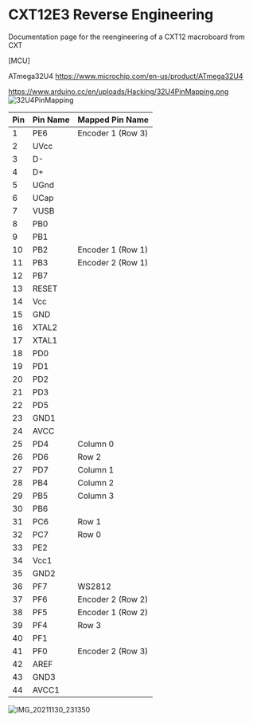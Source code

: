 # CXT12E3 Reverse Engineering

Documentation page for the reengineering of a CXT12 macroboard from CXT


[MCU]

ATmega32U4
https://www.microchip.com/en-us/product/ATmega32U4

https://www.arduino.cc/en/uploads/Hacking/32U4PinMapping.png
![32U4PinMapping](https://user-images.githubusercontent.com/58740634/143497370-90239e95-3e81-42cf-9e31-80c9df20c7eb.png)



| Pin | Pin Name	| Mapped Pin Name |
| --- | --- | --- |
| 1	| PE6 | Encoder 1 (Row 3)
| 2	| UVcc	| 
| 3	| D-	| 
| 4	| D+	| 
| 5	| UGnd	| 
| 6	| UCap	| 
| 7	| VUSB	| 
| 8	| PB0	| 
| 9	| PB1	| 
| 10	| PB2	| Encoder 1 (Row 1)
| 11	| PB3	| Encoder 2 (Row 1)
| 12	| PB7	| 
| 13	| RESET	| 
| 14	| Vcc	| 
| 15	| GND	| 
| 16	| XTAL2	| 
| 17	| XTAL1	| 
| 18	| PD0	| 
| 19	| PD1	| 
| 20	| PD2	| 
| 21	| PD3	| 
| 22	| PD5	| 
| 23	| GND1	| 
| 24	| AVCC	| 
| 25	| PD4 | Column 0
| 26	| PD6	| Row 2
| 27	| PD7 | Column 1
| 28	| PB4	| Column 2
| 29	| PB5	| Column 3
| 30	| PB6	| 
| 31	| PC6	| Row 1
| 32	| PC7	| Row 0
| 33	| PE2	| 
| 34	| Vcc1	| 
| 35	| GND2	| 
| 36	| PF7	| WS2812 
| 37	| PF6	| Encoder 2 (Row 2)
| 38	| PF5	| Encoder 1 (Row 2)
| 39	| PF4	| Row 3
| 40	| PF1	| 
| 41	| PF0	| Encoder 2 (Row 3)
| 42	| AREF	| 
| 43	| GND3	| 
| 44	| AVCC1	| 


![IMG_20211130_231350](https://user-images.githubusercontent.com/58740634/144137008-0ded2f77-87d8-4763-bddf-797103fd3eb2.jpg)

